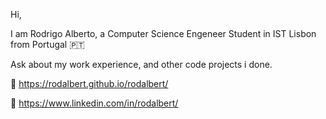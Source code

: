 

Hi,

I am Rodrigo Alberto, a Computer Science Engeneer Student in IST Lisbon from Portugal 🇵🇹

Ask about my work experience, and other code projects i done.

🔗 https://rodalbert.github.io/rodalbert/

🔗 https://www.linkedin.com/in/rodalbert/



